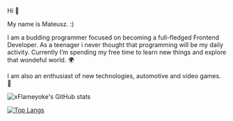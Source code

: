 Hi 👋

My name is Mateusz. :)

I am a budding programmer focused on becoming a full-fledged Frontend Developer. 
As a teenager i never thought that programming will be my daily activity. Currently I’m spending my free time to learn new things and explore that wondeful world.  🌍

I am also an enthusiast of new technologies, automotive and video games. 🚗
  
  ![xFlameyoke's GitHub stats](https://github-readme-stats.vercel.app/api?username=xflameyoke&show_icons=true)


[![Top Langs](https://github-readme-stats.vercel.app/api/top-langs/?username=xflameyoke&layout=compact)](https://github.com/anuraghazra/github-readme-stats)

